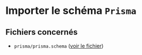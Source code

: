 # Importer le schéma `Prisma`

## Fichiers concernés

- `prisma/prisma.schema` ([voir le fichier](./e-commerce/prisma/schema.prisma))